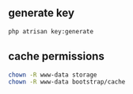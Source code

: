 ## generate key
```sh
php atrisan key:generate
```

## cache permissions
```sh
chown -R www-data storage
chown -R www-data bootstrap/cache
```
